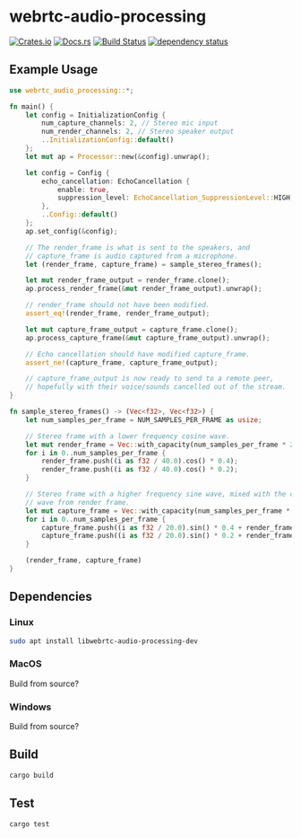 # webrtc-audio-processing
[![Crates.io](https://img.shields.io/crates/v/webrtc-audio-processing.svg)](https://crates.io/crates/webrtc-audio-processing)
[![Docs.rs](https://docs.rs/webrtc-audio-processing/badge.svg)](https://docs.rs/webrtc-audio-processing)
[![Build Status](https://travis-ci.org/tonarino/webrtc-audio-processing.svg?branch=master)](https://travis-ci.org/tonarino/webrtc-audio-processing)
[![dependency status](https://deps.rs/repo/github/tonarino/webrtc-audio-processing/status.svg)](https://deps.rs/repo/github/tonarino/webrtc-audio-processing)

## Example Usage

```rust
use webrtc_audio_processing::*;

fn main() {
    let config = InitializationConfig {
        num_capture_channels: 2, // Stereo mic input
        num_render_channels: 2, // Stereo speaker output
        ..InitializationConfig::default()
    };
    let mut ap = Processor::new(&config).unwrap();

    let config = Config {
        echo_cancellation: EchoCancellation {
            enable: true,
            suppression_level: EchoCancellation_SuppressionLevel::HIGH,
        },
        ..Config::default()
    };
    ap.set_config(&config);

    // The render_frame is what is sent to the speakers, and
    // capture_frame is audio captured from a microphone.
    let (render_frame, capture_frame) = sample_stereo_frames();

    let mut render_frame_output = render_frame.clone();
    ap.process_render_frame(&mut render_frame_output).unwrap();

    // render_frame should not have been modified.
    assert_eq!(render_frame, render_frame_output);

    let mut capture_frame_output = capture_frame.clone();
    ap.process_capture_frame(&mut capture_frame_output).unwrap();

    // Echo cancellation should have modified capture_frame.
    assert_ne!(capture_frame, capture_frame_output);

    // capture_frame_output is now ready to send to a remote peer,
    // hopefully with their voice/sounds cancelled out of the stream.
}

fn sample_stereo_frames() -> (Vec<f32>, Vec<f32>) {
    let num_samples_per_frame = NUM_SAMPLES_PER_FRAME as usize;

    // Stereo frame with a lower frequency cosine wave.
    let mut render_frame = Vec::with_capacity(num_samples_per_frame * 2);
    for i in 0..num_samples_per_frame {
        render_frame.push((i as f32 / 40.0).cos() * 0.4);
        render_frame.push((i as f32 / 40.0).cos() * 0.2);
    }

    // Stereo frame with a higher frequency sine wave, mixed with the cosine
    // wave from render frame.
    let mut capture_frame = Vec::with_capacity(num_samples_per_frame * 2);
    for i in 0..num_samples_per_frame {
        capture_frame.push((i as f32 / 20.0).sin() * 0.4 + render_frame[i * 2] * 0.2);
        capture_frame.push((i as f32 / 20.0).sin() * 0.2 + render_frame[i * 2 + 1] * 0.2);
    }

    (render_frame, capture_frame)
}
```

## Dependencies

### Linux

```sh
sudo apt install libwebrtc-audio-processing-dev
```

### MacOS

Build from source?

### Windows

Build from source?

## Build

```sh
cargo build
```

## Test

```sh
cargo test
```

